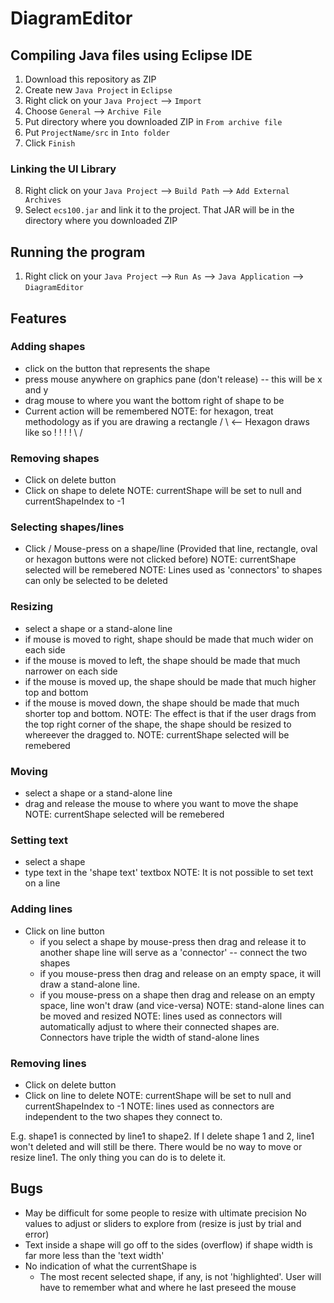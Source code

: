 # DiagramEditor

## Compiling Java files using Eclipse IDE

1. Download this repository as ZIP
2. Create new `Java Project` in `Eclipse`
3. Right click on your `Java Project` --> `Import`
4. Choose `General` --> `Archive File`
5. Put directory where you downloaded ZIP in `From archive file`
6. Put `ProjectName/src` in `Into folder`
7. Click `Finish`

### Linking the UI Library

8. Right click on your `Java Project` --> `Build Path` --> `Add External Archives`
9. Select `ecs100.jar` and link it to the project. That JAR will be in the directory where you downloaded ZIP

## Running the program

1. Right click on your `Java Project` --> `Run As` --> `Java Application` --> `DiagramEditor`

## Features

### Adding shapes
- click on the button that represents the shape
- press mouse anywhere on graphics pane (don't release) -- this will be x and y
- drag mouse to where you want the bottom right of shape to be
- Current action will be remembered
NOTE: for hexagon, treat methodology as if you are drawing a rectangle
/ \	<-- Hexagon draws like so
!  !
!  !
\ /

### Removing shapes
- Click on delete button
- Click on shape to delete
NOTE: currentShape will be set to null and currentShapeIndex to -1

### Selecting shapes/lines
- Click / Mouse-press on a shape/line 
(Provided that line, rectangle, oval or hexagon buttons were not clicked before)
NOTE: currentShape selected will be remebered
NOTE: Lines used as 'connectors' to shapes can only be selected to be deleted

### Resizing
- select a shape or a stand-alone line
- if mouse is moved to right, shape should be made that much wider on each side
- if the mouse is moved to left, the shape should be made that much narrower on each side
- if the mouse is moved up, the shape should be made that much higher top and bottom
- if the mouse is moved down, the shape should be made that much shorter top and bottom.
NOTE: The effect is that if the user drags from the top right corner of
    the shape, the shape should be resized to whereever the dragged to.
NOTE: currentShape selected will be remebered

### Moving
- select a shape or a stand-alone line
- drag and release the mouse to where you want to move the shape
NOTE: currentShape selected will be remebered

### Setting text
- select a shape
- type text in the 'shape text' textbox
NOTE: It is not possible to set text on a line

### Adding lines
- Click on line button
	- if you select a shape by mouse-press then drag and release it to another shape
	line will serve as a 'connector' -- connect the two shapes
	- if you mouse-press then drag and release on an empty space, 
	it will draw a stand-alone line.
	- if you mouse-press on a shape then drag and release on an empty space,
	line won't draw (and vice-versa)
NOTE: stand-alone lines can be moved and resized
NOTE: lines used as connectors will automatically adjust to where their
connected shapes are. Connectors have triple the width of stand-alone lines

### Removing lines
- Click on delete button
- Click on line to delete
NOTE: currentShape will be set to null and currentShapeIndex to -1
NOTE: lines used as connectors are independent to the two shapes they connect to.

E.g. shape1 is connected by line1 to shape2. If I delete shape 1 and 2,
line1 won't deleted and will still be there. There would be no way to move
or resize line1. The only thing you can do is to delete it.

## Bugs
- May be difficult for some people to resize with ultimate precision
No values to adjust or sliders to explore from (resize is just by trial and 
error)
- Text inside a shape will go off to the sides (overflow) if shape width is far
more less than the 'text width'
- No indication of what the currentShape is
	- The most recent selected shape, if any, is not 'highlighted'.
	User will have to remember what and where he last preseed the mouse
